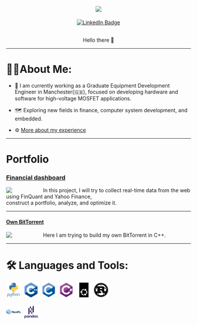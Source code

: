 <div id="header" align="center">
  <img src="https://media.giphy.com/media/i1JHRZSXO9LZZDHqii/giphy.gif" width="200"/>
</div>
<br>
<div id="badges" align="center">
  <a href="https://www.linkedin.com/in/vincentiu-mocanu-b06274182">
  <img src="https://img.shields.io/badge/LinkedIn-blue?style=for-the-badge&logo=linkedin&logoColor=white" alt="LinkedIn Badge"/>
  </a>
  
</div>
<br>

<div align="center">
  <p>Hello there 👋</p>
</div>

---

# :man_technologist:About Me: 
- :telescope: I am currently working as a Graduate Equipment Development Engineer in Manchester(🇬🇧), focused on developing hardware and software for high-voltage MOSFET applications.

- 🗺 Exploring new fields in finance, computer system development, and embedded. 

- ⚙️ [More about my experience](https://github.com/itsVinM/VincentiuPortfolio/tree/main#vincentius-web-portfolio)

---
# Portfolio
     
### [Financial dashboard](https://github.com/itsVinM/FinancialDashboard/blob/main/README.md)

<img width="20%" align="left" src="https://obrianbl.github.io/CAPM_AAPL_TSLA_MSFT_INTL/Markowitz-Efficient-Frontier-with-Sharpe-Ratio.png"/>
In this project, I will try to collect real-time data from the web using FinQuant and Yahoo Finance, <br>
construct a portfolio, analyze, and optimize it.
<br>
<hr width="100%"/>
 

#### [Own BitTorrent](https://github.com/itsVinM/OwnBitTorrent)

<img width="20%" align="left"  src= https://img1.gratispng.com/20180320/zsq/kisspng-purple-symbol-apps-torrent-5ab0fea696cd01.8855212915215489666177.jpg>
Here I am trying to build my own BitTorrent in C++.
<hr width="100%"/>


# 🛠️ Languages and Tools:
<div >
   <!-- Add Python icon -->
<img src="https://github.com/devicons/devicon/blob/master/icons/python/python-original-wordmark.svg" title="Python" alt="Python" width="40" height="40"/>&nbsp;
<img src="https://github.com/devicons/devicon/blob/master/icons/cplusplus/cplusplus-original.svg" title="C++ 17" alt="C++" width="40" height="40"/>&nbsp;
<img src="https://github.com/devicons/devicon/blob/master/icons/c/c-original.svg" title="C" alt="C" width="40" height="40"/>&nbsp;
<img src="https://github.com/devicons/devicon/blob/master/icons/csharp/csharp-original.svg" title="C#" alt="C#" width="40" height="40"/>&nbsp;
<img src="https://github.com/devicons/devicon/blob/master/icons/ubuntu/ubuntu-plain.svg" title="Linux/Ubuntu" alt="Ubuntu" width="40" height="40"/>&nbsp;  
<img src="https://github.com/devicons/devicon/blob/master/icons/rust/rust-plain.svg" title="Rust" alt="Rust" width="40" height="40"/>&nbsp;  
<br>
<br>
<img src="https://github.com/devicons/devicon/blob/master/icons/numpy/numpy-original-wordmark.svg" title="NumPy" alt="Numpy" width="40" height="40"/>&nbsp;
<img src="https://github.com/devicons/devicon/blob/master/icons/pandas/pandas-original-wordmark.svg" title="Pandas" alt="Pandas" width="40" height="40"/>&nbsp;

</div>
